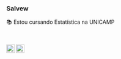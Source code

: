
### Salvew

<!-- - 📱  Atualmente trabalho com desenvolvimento Web  -->
📚  Estou cursando Estatística na UNICAMP
 
<br />

<!-- [<img align="left" alt="codeSTACKr | Twitter" width="22px" src="https://cdn.jsdelivr.net/npm/simple-icons@v3/icons/twitter.svg" />][twitter] -->
[<img align="left" alt="codeSTACKr | LinkedIn" width="22px" src="https://cdn.jsdelivr.net/npm/simple-icons@v3/icons/linkedin.svg" />][linkedin]
[<img align="left" alt="codeSTACKr | Instagram" width="22px" src="https://cdn.jsdelivr.net/npm/simple-icons@v3/icons/instagram.svg" />][instagram]



<!-- [twitter]: https://twitter.com/LuscaaLima -->
[instagram]: https://instagram.com/luscaa_lima
[linkedin]: https://www.linkedin.com/in/lucas-lima-1459bb160/